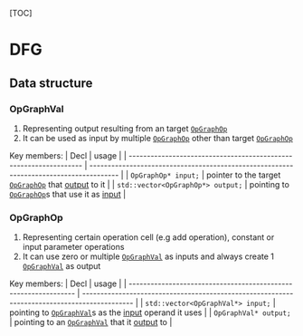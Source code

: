 [TOC]

# DFG

## Data structure

### <a id="OpGraphVal"></a> OpGraphVal

1. Representing output resulting from an target [`OpGraphOp`](#OpGraphOp)
2. It can be used as input by multiple [`OpGraphOp`](#OpGraphOp) other than target [`OpGraphOp`](#OpGraphOp)

Key members:
| Decl                                                              | usage                                                                                  |
| ----------------------------------------------------------------- | -------------------------------------------------------------------------------------- |
| <a id="OpGraphVal-input"></a> `OpGraphOp* input;`                 | pointer to the target [`OpGraphOp`](#OpGraphOp) that [output](#OpGraphOp-output) to it |
| <a id="OpGraphVal-outputs"></a> `std::vector<OpGraphOp*> output;` | pointing to [`OpGraphOp`](#OpGraphOp)s that use it as [input](#OpGraphOp-inputs)       |
   
 
### <a id="OpGraphOp"></a> OpGraphOp

1. Representing certain operation cell (e.g add operation), constant or input parameter operations
2. It can use zero or multiple [`OpGraphVal`](#OpGraphVal) as inputs and always create 1 [`OpGraphVal`](#OpGraphVal) as output

Key members:
| Decl                                                            | usage                                                                                        |
| --------------------------------------------------------------- | -------------------------------------------------------------------------------------------- |
| <a id="OpGraphOp-inputs"></a> `std::vector<OpGraphVal*> input;` | pointing to [`OpGraphVal`](#OpGraphVal)s as the [input](#OpGraphVal-outputs) operand it uses |
| <a id="OpGraphOp-output"></a> `OpGraphVal* output;`             | pointing to an [`OpGraphVal`](#OpGraphVal) that it [output](#OpGraphVal-input) to            |

